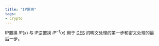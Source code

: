```yaml
---
title: "IP置换"
tags:
- crypto
---
```


IP置换 $IP(x)$ 与 IP逆置换 $IP^{-1}(x)$ 用于 [DES](/crypto/DES.md) 的明文处理的第一步和密文处理的最后一步。